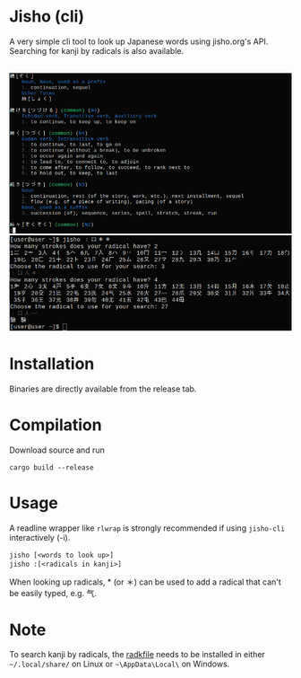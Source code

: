 # Jisho (cli)
A very simple cli tool to look up Japanese words using jisho.org's API.
Searching for kanji by radicals is also available.

<br>
<img src=".img/dab0ab082751a1b17271309c2ffc3c16d53c8498513619e50235e8157bab01fa.png">
<img src=".img/16adb8274ff5e12b13545df2996dbdc3be149b9cd5575ceb38e2d9e031117ab9.png">

# Installation
Binaries are directly available from the release tab.

# Compilation

Download source and run
```
cargo build --release
```

# Usage
A readline wrapper like `rlwrap` is strongly recommended if using `jisho-cli` interactively (-i).
```
jisho [<words to look up>]
jisho :[<radicals in kanji>]
```
When looking up radicals, * (or ＊) can be used to add a radical that can't be easily typed, e.g. 气.

# Note
To search kanji by radicals, the [radkfile](https://www.edrdg.org/krad/kradinf.html) needs to be installed in either `~/.local/share/` on Linux or `~\AppData\Local\` on Windows.
